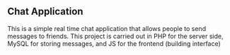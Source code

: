 ## Chat Application 

This is a simple real time chat application that allows people to
send messages to friends. This project is carried out in PHP for 
the server side, MySQL for storing messages, and JS for the frontend
(building interface)